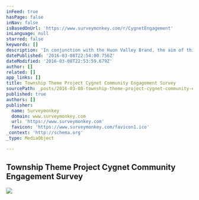 ```yaml
---
inFeed: true
hasPage: false
inNav: false
isBasedOnUrl: 'https://www.surveymonkey.com/r/CygnetEngagement'
inLanguage: null
starred: false
keywords: []
description: 'In conjunction with the Huon Valley Brand, the aim of this project is to develop a theme for Cygnet, Dover, Franklin, Geeveston and Huonville, ensuring the uniqueness of each settlement is reflected in the theme. The document will act as a guide for the theme of the town, whilst remaining flexible to respond to the communities needs over time.  Stakeholders representing the community participated in a community engagement workshop in October 2015. This workshop identified the strengths and weaknesses of the Cygnet, how Cygnet was perceived, visions for Cygnet and features/benefits of these visions.  Outcomes from the October 2015 workshop have been translated into the visual concepts in the draft theme book.  This survey contains options for you to vote on.  The results of this survey will determine the content of the theme book.  The final theme book will form the basis of design and communication within the township environment that can be applied to public assets, the streetscape and presentation elements that benefit both the community and visitors.  Implementation of these new designs will commence following Council approval, through a staged implementation process.'
datePublished: '2016-03-08T22:54:00.756Z'
dateModified: '2016-03-08T22:53:59.679Z'
author: []
related: []
app_links: []
title: Township Theme Project Cygnet Community Engagement Survey
sourcePath: _posts/2016-03-08-township-theme-project-cygnet-community-engagement-survey.md
published: true
authors: []
publisher:
  name: Surveymonkey
  domain: www.surveymonkey.com
  url: 'https://www.surveymonkey.com'
  favicon: 'https://www.surveymonkey.com/favicon1.ico'
_context: 'http://schema.org'
_type: MediaObject

---
```

<article style=""><h1>Township Theme Project Cygnet Community Engagement Survey</h1><img src="https://s3-us-west-2.amazonaws.com/the-grid-img/p/cc38750d17371beabf282730775b45cc200ab418.png" /></article>